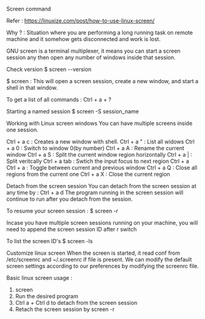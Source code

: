 Screen command

Refer : https://linuxize.com/post/how-to-use-linux-screen/

Why ? : Situation where you are performing a long running task on remote machine and it somehow gets disconnected and work is lost.

GNU screen is a terminal multiplexer, it means you can start a screen session any then open any number of windows inside that session.

Check version
$ screen --version

$ screen : This will open a screen session, create a new window, and start a shell in that window.
           
To get a list of all commands : Ctrl + a + ?

Starting a named session
$ screen -S session_name

Working with Linux screen windows
You can have multiple screens inside one session.

Ctrl + a c        : Creates a new window with shell.
Ctrl + a "        : List all widows
Ctrl + a 0        : Switch to window 0(by number)
Ctrl + a A        : Rename the current window
Ctrl + a S        : Split the current window region horizontally
Ctrl + a |        : Split veritcally
Ctrl + a tab      : Swtich the input focus to next region
Ctrl + a Ctrl + a : Toggle between current and previous window
Ctrl + a Q        : Close all regions from the current one
Ctrl + a X        : Close the current region

Detach from the screen session
You can detach from the screen session at any time by : Ctrl + a d
The program running in the screen session will continue to run after you detach from the session.

To resume your screen session : $ screen -r

Incase you have multiple screen sessions running on your machine, you will need to append the screen session ID
after r switch

To list the screen ID's
$ screen -ls


Customize linux screen
When the screen is started, it read conf from /etc/screenrc and ~/.screenrc if file is present.
We can modify the default screen settings according to our preferences by modifying the screenrc file.

Basic linux screen usage :
1. screen
2. Run the desired program
3. Ctrl a + Ctrl d to detach from the screen session
4. Retach the screen session by screen -r
